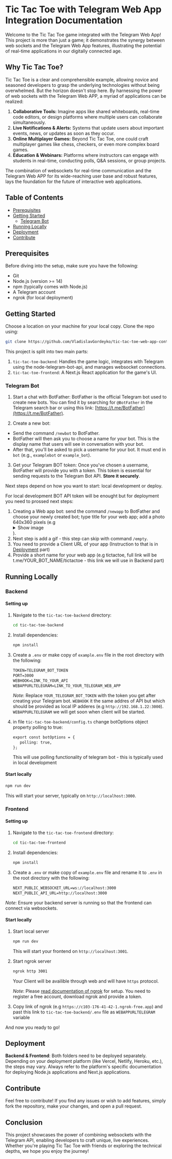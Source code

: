 # Tic Tac Toe with Telegram Web App Integration Documentation

Welcome to the Tic Tac Toe game integrated with the Telegram Web App! This project is more than just a game; it demonstrates the synergy between web sockets and the Telegram Web App features, illustrating the potential of real-time applications in our digitally connected age.

## Why Tic Tac Toe?

Tic Tac Toe is a clear and comprehensible example, allowing novice and seasoned developers to grasp the underlying technologies without being overwhelmed. But the horizon doesn't stop here. By harnessing the power of web sockets with the Telegram Web APP, a myriad of applications can be realized:

1. **Collaborative Tools:** Imagine apps like shared whiteboards, real-time code editors, or design platforms where multiple users can collaborate simultaneously.
2. **Live Notifications & Alerts:** Systems that update users about important events, news, or updates as soon as they occur.
3. **Online Multiplayer Games:** Beyond Tic Tac Toe, one could craft multiplayer games like chess, checkers, or even more complex board games.
4. **Education & Webinars:** Platforms where instructors can engage with students in real-time, conducting polls, Q&A sessions, or group projects.

The combination of websockets for real-time communication and the Telegram Web APP for its wide-reaching user base and robust features, lays the foundation for the future of interactive web applications.

## Table of Contents

- [Prerequisites](#prerequisites)
- [Getting Started](#getting-started)
    - [Telegram Bot](#telegram-bot)
- [Running Locally](#running-locally)
- [Deployment](#deployment)
- [Contribute](#contribute)

## Prerequisites

Before diving into the setup, make sure you have the following:

- Git
- Node.js (version >= 14)
- npm (typically comes with Node.js)
- A Telegram account
- ngrok (for local deployment)

## Getting Started

Choose a location on your machine for your local copy. Clone the repo using:
```bash
git clone https://github.com/VladislavGordeyko/tic-tac-toe-web-app-contest.git
```

This project is split into two main parts:

1. `tic-tac-toe-backend`: Handles the game logic, integrates with Telegram using the node-telegram-bot-api, and manages websocket connections.
2. `tic-tac-toe-frontend`: A Next.js React application for the game's UI.

### Telegram Bot
1. Start a chat with BotFather:
BotFather is the official Telegram bot used to create new bots. You can find it by searching for `@BotFather` in the Telegram search bar or using this link: [https://t.me/BotFather](https://t.me/BotFather).

2. Create a new bot:
- Send the command `/newbot` to BotFather.
- BotFather will then ask you to choose a name for your bot. This is the display name that users will see in conversation with your bot.
- After that, you'll be asked to pick a username for your bot. It must end in `bot` (e.g., `examplebot` or `example_bot`).

3. Get your Telegram BOT token:
Once you've chosen a username, BotFather will provide you with a token. This token is essential for sending requests to the Telegram Bot API. **Store it securely**. 

Next steps depend on how you want to start: local development or deploy.

For local development BOT API token will be enought but for deployment you need to prossed next steps:

1. Creating a Web app bot:
send the command `/newapp` to BotFather and choose your newly created bot; type title for your web app; add a photo  640x360 pixels (e.g <details><summary>Show image</summary>![TicTacToe](/assets/tictactoe.png "tictactoe image")</details>).
2.  Next step is add a gif - this step can skip with command `/empty`.
3.  You need to provide a Client URL of your app (Instruction to that is in [Deployment](#deployment) part) 
4. Provide a short name for your web app (e.g tictactoe, full link will be t.me/YOUR_BOT_NAME/tictactoe - this link we will use in Backend part)

## Running Locally

### Backend

#### Setting up

1. Navigate to the `tic-tac-toe-backend` directory:

    ```bash
    cd tic-tac-toe-backend
    ```

2. Install dependencies:

    ```bash
    npm install
    ```

3. Create a `.env` or make copy of `example.env` file  in the root directory with the following:

    ```
    TOKEN=TELEGRAM_BOT_TOKEN
    PORT=3000
    WEBHOOK=LINK_TO_YOUR_API
    WEBAPPURLTELEGRAM=LINK_TO_YOUR_TELEGRAM_WEB_APP
    ```

    *Note*: Replace `YOUR_TELEGRAM_BOT_TOKEN` with the token you get after creating your Telegram bot. `WEBHOOK` it the same addres of API but which should be provided as local IP adderes (e.g `http://192.168.1.22:3000`). `WEBAPPURLTELEGRAM` we will get soon when client will be started.
4. in file `tic-tac-toe-backend/config.ts` change botOptions object property polling to true:
     ```
    export const botOptions = {
        polling: true,
    };
    ```
    This will use polling functionality of telegram bot - this is typically used in local development


#### Start locally 

```bash
npm run dev
```

This will start your server, typically on `http://localhost:3000`.

### Frontend


#### Setting up

1. Navigate to the `tic-tac-toe-frontend` directory:

    ```bash
    cd tic-tac-toe-frontend
    ```

2. Install dependencies:

    ```bash
    npm install
    ```

3. Create a `.env` or make copy of `example.env` file and rename it to  `.env` in the root directory with the following:

    ```
    NEXT_PUBLIC_WEBSOCKET_URL=ws://localhost:3000
    NEXT_PUBLIC_API_URL=http://localhost:3000
    ```

*Note*: Ensure your backend server is running so that the frontend can connect via websockets.

#### Start locally 

1. Start local server
    ```bash
    npm run dev
    ```
    This will start your frontend on `http://localhost:3001`.


2. Start ngrok server 
    ```bash
    ngrok http 3001
    ```
    Your Client will be availible through web and will have `https` protocol.

    *Note*: Please [read documentation of ngrok](https://ngrok.com/docs/getting-started/) for setup. You need to register a free account, download ngrok and provide a token. 
3. Copy link of ngrok (e.g  `https://c103-176-41-42-1.ngrok-free.app`) and past this link to `tic-tac-toe-backend/.env` file as `WEBAPPURLTELEGRAM` variable

And now you ready to go!

## Deployment

**Backend & Frontend**: Both folders need to be deployed separately. Depending on your deployment platform (like Vercel, Netlify, Heroku, etc.), the steps may vary. Always refer to the platform's specific documentation for deploying Node.js applications and Next.js applications.

## Contribute

Feel free to contribute! If you find any issues or wish to add features, simply fork the repository, make your changes, and open a pull request.

## Conclusion

This project showcases the power of combining websockets with the Telegram API, enabling developers to craft unique, live experiences. Whether you're playing Tic Tac Toe with friends or exploring the technical depths, we hope you enjoy the journey!

